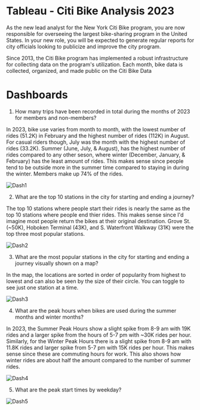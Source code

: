 # Tableau - Citi Bike Analysis 2023

As the new lead analyst for the New York Citi Bike program, you are now responsible for overseeing the largest bike-sharing program in the United States. In your new role, you will be expected to generate regular reports for city officials looking to publicize and improve the city program.

Since 2013, the Citi Bike program has implemented a robust infrastructure for collecting data on the program's utilization. Each month, bike data is collected, organized, and made public on the Citi Bike Data

# Dashboards
1. How many trips have been recorded in total during the months of 2023 for members and non-members?
   
In 2023, bike use varies from month to month, with the lowest number of rides (51.2K) in February and the highest number of rides (112K) in August. For casual riders though, July was the month with the highest number of rides (33.2K). Summer (June, July, & August), has the highest number of rides compared to any other seson, where winter (December, January, & February) has the least amount of rides. This makes sense since people tend to be outside more in the summer time compared to staying in during the winter. Members make up 74% of the rides. 

![Dash1](https://github.com/margoberry17/18-Tableau/assets/136475202/b1c835ea-ec8d-4d45-9e0a-d9d01d2994e0)


2. What are the top 10 stations in the city for starting and ending a journey?

The top 10 stations where people start their rides is nearly the same as the top 10 stations where people end thier rides. This makes sense since I'd imagine most people return the bikes at their original destination. Grove St.(~50K), Hoboken Terminal (43K), and S. Waterfront Walkway (31K) were the top three most popular stations.

![Dash2](https://github.com/margoberry17/18-Tableau/assets/136475202/091efaf6-8129-47fa-b260-a03d70764c83)


3. What are the most popular stations in the city for starting and ending a journey visually shown on a map?

In the map, the locations are sorted in order of popularity from highest to lowest and can also be seen by the size of their circle. You can toggle to see just one station at a time.

![Dash3](https://github.com/margoberry17/18-Tableau/assets/136475202/e879094f-9fb8-47a7-94cf-31bdcb325a45)


4. What are the peak hours when bikes are used during the summer months and winter months?

In 2023, the Summer Peak Hours show a slight spike from 8-9 am with 19K rides and a larger spike from the hours of 5-7 pm with ~30K rides per hour. Similarly, for the Winter Peak Hours there is a slight spike from 8-9 am with 11.8K rides and larger spike from 5-7 pm with 15K rides per hour. This makes sense since these are commuting hours for work. This also shows how winter rides are about half the amount compared to the number of summer rides.

![Dash4](https://github.com/margoberry17/18-Tableau/assets/136475202/602f9744-778f-40e3-ba89-750c82bd7e81)

5. What are the peak start times by weekday?

![Dash5](https://github.com/margoberry17/18-Tableau/assets/136475202/74f8bca2-3a26-4cbe-9971-a59ac0c47a92)
